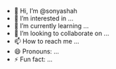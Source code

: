 - 👋 Hi, I’m @sonyashah
- 👀 I’m interested in ...
- 🌱 I’m currently learning ...
- 💞️ I’m looking to collaborate on ...
- 📫 How to reach me ...
- 😄 Pronouns: ...
- ⚡ Fun fact: ...

<!---
sonyashah/sonyashah is a ✨ special ✨ repository because its `README.md` (this file) appears on your GitHub profile.
You can click the Preview link to take a look at your changes.
--->
